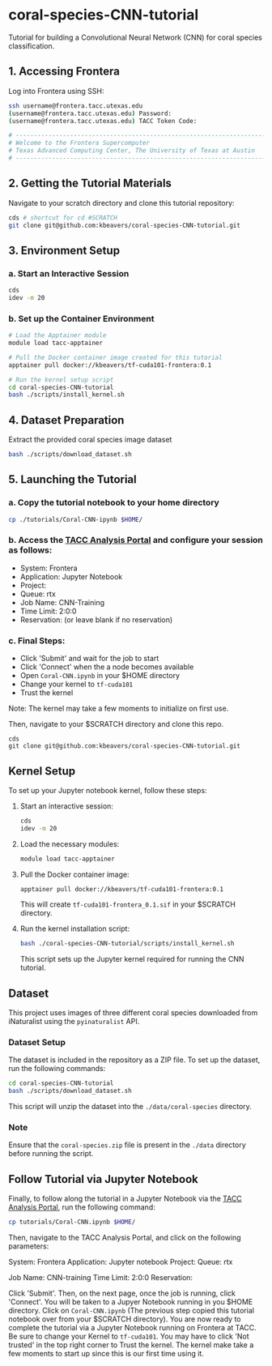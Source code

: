 # coral-species-CNN-tutorial
Tutorial for building a Convolutional Neural Network (CNN) for coral species classification.

## 1. Accessing Frontera

Log into Frontera using SSH:

```bash
ssh username@frontera.tacc.utexas.edu
(username@frontera.tacc.utexas.edu) Password: 
(username@frontera.tacc.utexas.edu) TACC Token Code:

# ------------------------------------------------------------------------------
# Welcome to the Frontera Supercomputer
# Texas Advanced Computing Center, The University of Texas at Austin
# ------------------------------------------------------------------------------
```

## 2. Getting the Tutorial Materials

Navigate to your scratch directory and clone this tutorial repository:

```bash
cds # shortcut for cd #SCRATCH
git clone git@github.com:kbeavers/coral-species-CNN-tutorial.git
```

## 3. Environment Setup

### a. Start an Interactive Session

```bash
cds
idev -m 20
```

### b. Set up the Container Environment

```bash
# Load the Apptainer module
module load tacc-apptainer

# Pull the Docker container image created for this tutorial
apptainer pull docker://kbeavers/tf-cuda101-frontera:0.1

# Run the kernel setup script
cd coral-species-CNN-tutorial
bash ./scripts/install_kernel.sh
```

## 4. Dataset Preparation

Extract the provided coral species image dataset

```bash
bash ./scripts/download_dataset.sh
```

## 5. Launching the Tutorial

### a. Copy the tutorial notebook to your home directory

```bash
cp ./tutorials/Coral-CNN-ipynb $HOME/
```

### b. Access the [TACC Analysis Portal](https://tap.tacc.utexas.edu/jobs/) and configure your session as follows:

 - System: Frontera
 - Application: Jupyter Notebook
 - Project: <your-allocation>
 - Queue: rtx
 - Job Name: CNN-Training
 - Time Limit: 2:0:0
 - Reservation: <your-reservation> (or leave blank if no reservation)

### c. Final Steps:

 - Click 'Submit' and wait for the job to start
 - Click 'Connect' when the a node becomes available
 - Open `Coral-CNN.ipynb` in your $HOME directory
 - Change your kernel to `tf-cuda101`
 - Trust the kernel 

Note: The kernel may take a few moments to initialize on first use.






Then, navigate to your $SCRATCH directory and clone this repo.
```
cds
git clone git@github.com:kbeavers/coral-species-CNN-tutorial.git
```

## Kernel Setup

To set up your Jupyter notebook kernel, follow these steps:

1. Start an interactive session:
   ```bash
   cds
   idev -m 20
   ```

2. Load the necessary modules:
   ```bash
   module load tacc-apptainer
   ```

3. Pull the Docker container image:
   ```bash
   apptainer pull docker://kbeavers/tf-cuda101-frontera:0.1
   ```
   This will create `tf-cuda101-frontera_0.1.sif` in your $SCRATCH directory.

4. Run the kernel installation script:
   ```bash
   bash ./coral-species-CNN-tutorial/scripts/install_kernel.sh
   ```
   This script sets up the Jupyter kernel required for running the CNN tutorial.


## Dataset

This project uses images of three different coral species downloaded from iNaturalist using the `pyinaturalist` API.

### Dataset Setup

The dataset is included in the repository as a ZIP file. To set up the dataset, run the following commands:

```bash
cd coral-species-CNN-tutorial
bash ./scripts/download_dataset.sh
```

This script will unzip the dataset into the `./data/coral-species` directory.

### Note

Ensure that the `coral-species.zip` file is present in the `./data` directory before running the script.

## Follow Tutorial via Jupyter Notebook

Finally, to follow along the tutorial in a Jupyter Notebook via the [TACC Analysis Portal](), run the following command:

```bash
cp tutorials/Coral-CNN.ipynb $HOME/
```

Then, navigate to the TACC Analysis Portal, and click on the following parameters:

System: Frontera
Application: Jupyter notebook
Project: <your-allocation>
Queue: rtx

Job Name: CNN-training
Time Limit: 2:0:0
Reservation: <leave blank>

Click 'Submit'. Then, on the next page, once the job is running, click 'Connect'.
You will be taken to a Jupyer Notebook running in you $HOME directory. Click on `Coral-CNN.ipynb` (The previous step copied this tutorial notebook over from your $SCRATCH directory). You are now ready to complete the tutorial via a Jupyter Notebook running on Frontera at TACC. Be sure to change your Kernel to `tf-cuda101`. You may have to click 'Not trusted' in the top right corner to Trust the kernel. The kernel make take a few moments to start up since this is our first time using it. 